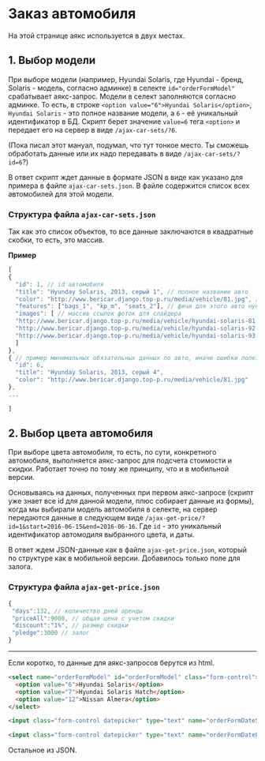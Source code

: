 # Заказ автомобиля

На этой странице аякс используется в двух местах.

## 1. Выбор модели
При выборе модели (например, Hyundai Solaris, где Hyundai - бренд, Solaris - модель, согласно админке) в селекте `id="orderFormModel"` срабатывает аякс-запрос. Модели в селект заполняются согласно админке. То есть, в строке `<option value="6">Hyundai Solaris</option>`, `Hyundai Solaris` - это полное название модели, а `6` - её уникальный идентификатор в БД. Скрипт берет значение `value=6` тега `<option>` и передает его на сервер в виде `/ajax-car-sets/?6`.

(Пока писал этот мануал, подумал, что тут тонкое место. Ты сможешь обработать данные или их надо передавать в виде `/ajax-car-sets/?id=6`?)

В ответ скрипт ждет данные в формате JSON в виде как указано для примера в файле `ajax-car-sets.json`. В файле содержится список всех автомобилей для этой модели.

### Структура файла `ajax-car-sets.json`
Так как это список объектов, то все данные заключаются в квадратные скобки, то есть, это массив.

**Пример**
```js
[
{
  "id": 1, // id автомобиля
  "title": "Hyunday Solaris, 2013, серый 1", // полное название авто
  "color": "http://www.bericar.django.top-p.ru/media/vehicle/81.jpg", // ссылка на файл с цветом авто
  "features": ["bags_1", "kp_m", "seats_2"], // фичи для этого авто нужно перечислять классами из css
  "images": [ // массив ссылок фоток для слайдера
  "http://www.bericar.django.top-p.ru/media/vehicle/hyundai-solaris-81.jpg",
  "http://www.bericar.django.top-p.ru/media/vehicle/hyundai-solaris-92.jpg",
  "http://www.bericar.django.top-p.ru/media/vehicle/hyundai-solaris-93.jpg"
  ]
},
{ // пример минимальных обязательных данных по авто, иначе ошибки полезут
  "id": 6,
  "title": "Hyunday Solaris, 2013, серый 4",
  "color": "http://www.bericar.django.top-p.ru/media/vehicle/81.jpg"
},
...

]
```

## 2. Выбор цвета автомобиля
При выборе цвета автомобиля, то есть, по сути, конкретного автомобиля, выполняется аякс-запрос для подсчета стоимости и скидки. Работает точно по тому же принципу, что и в мобильной версии.

Основываясь на данных, полученных при первом аякс-запросе (скрипт уже знает все id для данной модели, плюс собирает данные из формы), когда мы выбирали модель автомобиля в селекте, на сервер передаются данные в следующем виде
 `/ajax-get-price/?id=1&start=2016-06-15&end=2016-06-16`.
 Где `id` - это уникальный идентификатор автомодиля выбранного цвета, и даты.

 В ответ ждем JSON-данные как в файле `ajax-get-price.json`, который по структуре как в мобильной версии. Добавилось только поле для залога.

### Структура файла `ajax-get-price.json`
```js
{
 "days":132, // количество дней аренды
 "priceAll":9000, // общая цена с учетом скидки
 "discount":"1%", // размер скидки
 "pledge":3000 // залог
}
```

___

Если коротко, то данные для аякс-запросов берутся из html.
```html
<select name="orderFormModel" id="orderFormModel" class="form-control">
  <option value="6">Hyundai Solaris</option>
  <option value="7">Hyundai Solaris Hatch</option>
  <option value="12">Nissan Almera</option>
</select>

<input class="form-control datepicker" type="text" name="orderFormDateStart" id="orderFormDateStart" placeholder="Дата" required>

<input class="form-control datepicker" type="text" name="orderFormDateEnd" id="orderFormDateEnd" placeholder="Дата" required>
```
Остальное из JSON.
